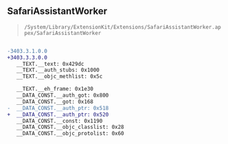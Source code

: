 ## SafariAssistantWorker

> `/System/Library/ExtensionKit/Extensions/SafariAssistantWorker.appex/SafariAssistantWorker`

```diff

-3403.3.1.0.0
+3403.3.3.0.0
   __TEXT.__text: 0x429dc
   __TEXT.__auth_stubs: 0x1000
   __TEXT.__objc_methlist: 0x5c

   __TEXT.__eh_frame: 0x1e30
   __DATA_CONST.__auth_got: 0x800
   __DATA_CONST.__got: 0x168
-  __DATA_CONST.__auth_ptr: 0x518
+  __DATA_CONST.__auth_ptr: 0x520
   __DATA_CONST.__const: 0x1190
   __DATA_CONST.__objc_classlist: 0x28
   __DATA_CONST.__objc_protolist: 0x60

```

